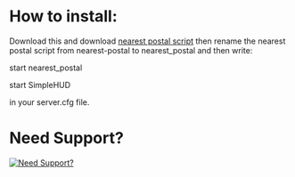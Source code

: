 # How to install:
Download this and download [nearest postal script](https://github.com/DevBlocky/nearest-postal/releases) then rename the nearest postal script from nearest-postal to nearest_postal and then write:

start nearest_postal

start SimpleHUD

in your server.cfg file.

# Need Support?
[![Need Support?](https://i.imgur.com/fqKYWeV.png)](https://discord.gg/Z9Mxu72zZ6)
